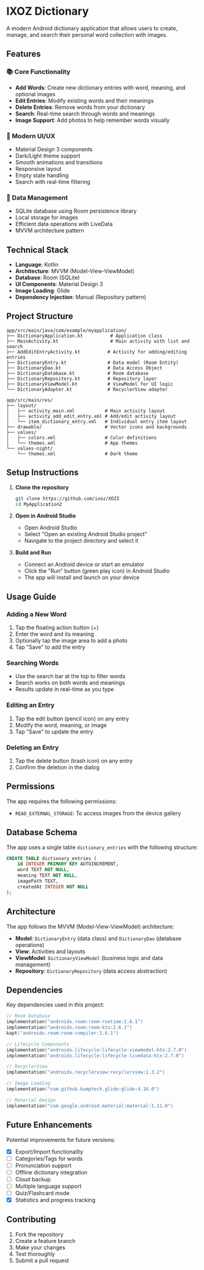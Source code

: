 # IXOZ Dictionary

A modern Android dictionary application that allows users to create, manage, and search their personal word collection with images.

## Features

### 📚 Core Functionality
- **Add Words**: Create new dictionary entries with word, meaning, and optional images
- **Edit Entries**: Modify existing words and their meanings
- **Delete Entries**: Remove words from your dictionary
- **Search**: Real-time search through words and meanings
- **Image Support**: Add photos to help remember words visually

### 🎨 Modern UI/UX
- Material Design 3 components
- Dark/Light theme support
- Smooth animations and transitions
- Responsive layout
- Empty state handling
- Search with real-time filtering

### 💾 Data Management
- SQLite database using Room persistence library
- Local storage for images
- Efficient data operations with LiveData
- MVVM architecture pattern

## Technical Stack

- **Language**: Kotlin
- **Architecture**: MVVM (Model-View-ViewModel)
- **Database**: Room (SQLite)
- **UI Components**: Material Design 3
- **Image Loading**: Glide
- **Dependency Injection**: Manual (Repository pattern)

## Project Structure

```
app/src/main/java/com/example/myapplication/
├── DictionaryApplication.kt          # Application class
├── MainActivity.kt                   # Main activity with list and search
├── AddEditEntryActivity.kt          # Activity for adding/editing entries
├── DictionaryEntry.kt               # Data model (Room Entity)
├── DictionaryDao.kt                 # Data Access Object
├── DictionaryDatabase.kt            # Room database
├── DictionaryRepository.kt          # Repository layer
├── DictionaryViewModel.kt           # ViewModel for UI logic
└── DictionaryAdapter.kt             # RecyclerView adapter

app/src/main/res/
├── layout/
│   ├── activity_main.xml           # Main activity layout
│   ├── activity_add_edit_entry.xml # Add/edit activity layout
│   └── item_dictionary_entry.xml   # Individual entry item layout
├── drawable/                       # Vector icons and backgrounds
├── values/
│   ├── colors.xml                  # Color definitions
│   └── themes.xml                  # App themes
└── values-night/
    └── themes.xml                  # Dark theme
```

## Setup Instructions

1. **Clone the repository**
   ```bash
   git clone https://github.com/ixoz/XOZI
   cd MyApplication2
   ```

2. **Open in Android Studio**
   - Open Android Studio
   - Select "Open an existing Android Studio project"
   - Navigate to the project directory and select it

3. **Build and Run**
   - Connect an Android device or start an emulator
   - Click the "Run" button (green play icon) in Android Studio
   - The app will install and launch on your device

## Usage Guide

### Adding a New Word
1. Tap the floating action button (+)
2. Enter the word and its meaning
3. Optionally tap the image area to add a photo
4. Tap "Save" to add the entry

### Searching Words
- Use the search bar at the top to filter words
- Search works on both words and meanings
- Results update in real-time as you type

### Editing an Entry
1. Tap the edit button (pencil icon) on any entry
2. Modify the word, meaning, or image
3. Tap "Save" to update the entry

### Deleting an Entry
1. Tap the delete button (trash icon) on any entry
2. Confirm the deletion in the dialog

## Permissions

The app requires the following permissions:
- `READ_EXTERNAL_STORAGE`: To access images from the device gallery

## Database Schema

The app uses a single table `dictionary_entries` with the following structure:

```sql
CREATE TABLE dictionary_entries (
    id INTEGER PRIMARY KEY AUTOINCREMENT,
    word TEXT NOT NULL,
    meaning TEXT NOT NULL,
    imagePath TEXT,
    createdAt INTEGER NOT NULL
);
```

## Architecture

The app follows the MVVM (Model-View-ViewModel) architecture:

- **Model**: `DictionaryEntry` (data class) and `DictionaryDao` (database operations)
- **View**: Activities and layouts
- **ViewModel**: `DictionaryViewModel` (business logic and data management)
- **Repository**: `DictionaryRepository` (data access abstraction)

## Dependencies

Key dependencies used in this project:

```kotlin
// Room Database
implementation("androidx.room:room-runtime:2.6.1")
implementation("androidx.room:room-ktx:2.6.1")
kapt("androidx.room:room-compiler:2.6.1")

// Lifecycle Components
implementation("androidx.lifecycle:lifecycle-viewmodel-ktx:2.7.0")
implementation("androidx.lifecycle:lifecycle-livedata-ktx:2.7.0")

// RecyclerView
implementation("androidx.recyclerview:recyclerview:1.3.2")

// Image Loading
implementation("com.github.bumptech.glide:glide:4.16.0")

// Material Design
implementation("com.google.android.material:material:1.11.0")
```

## Future Enhancements

Potential improvements for future versions:

- [X] Export/Import functionality
- [ ] Categories/Tags for words
- [ ] Pronunciation support
- [ ] Offline dictionary integration
- [ ] Cloud backup
- [ ] Multiple language support
- [ ] Quiz/Flashcard mode
- [X] Statistics and progress tracking

## Contributing

1. Fork the repository
2. Create a feature branch
3. Make your changes
4. Test thoroughly
5. Submit a pull request
